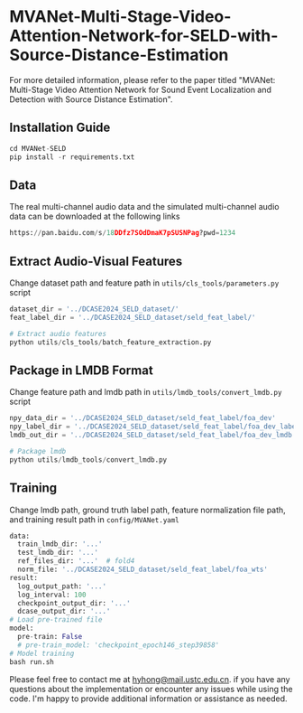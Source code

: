 # MVANet-Multi-Stage-Video-Attention-Network-for-SELD-with-Source-Distance-Estimation
For more detailed information, please refer to the paper titled "MVANet: Multi-Stage Video Attention Network for Sound Event Localization and Detection with Source Distance Estimation".

## Installation Guide

```python
cd MVANet-SELD
pip install -r requirements.txt
```

## Data

The real multi-channel audio data and the simulated multi-channel audio data can be downloaded at the following links

```python
https://pan.baidu.com/s/18DDfz7SOdDmaK7pSUSNPag?pwd=1234
```

## Extract Audio-Visual Features

Change dataset path and feature path in `utils/cls_tools/parameters.py` script

```python
dataset_dir = '../DCASE2024_SELD_dataset/'
feat_label_dir = '../DCASE2024_SELD_dataset/seld_feat_label/'

# Extract audio features
python utils/cls_tools/batch_feature_extraction.py
```

## Package in LMDB Format

Change feature path and lmdb path in `utils/lmdb_tools/convert_lmdb.py` script

```python
npy_data_dir = '../DCASE2024_SELD_dataset/seld_feat_label/foa_dev'
npy_label_dir = '../DCASE2024_SELD_dataset/seld_feat_label/foa_dev_label'
lmdb_out_dir = '../DCASE2024_SELD_dataset/seld_feat_label/foa_dev_lmdb'

# Package lmdb
python utils/lmdb_tools/convert_lmdb.py
```

## Training

Change lmdb path, ground truth label path, feature normalization file path, and training result path in `config/MVANet.yaml`

```python
data:
  train_lmdb_dir: '...'
  test_lmdb_dir: '...'
  ref_files_dir: '...'  # fold4
  norm_file: '../DCASE2024_SELD_dataset/seld_feat_label/foa_wts'
result:
  log_output_path: '...'
  log_interval: 100
  checkpoint_output_dir: '...'
  dcase_output_dir: '...'
# Load pre-trained file
model:
  pre-train: False
  # pre-train_model: 'checkpoint_epoch146_step39858'
# Model training
bash run.sh
```

Please feel free to contact me at hyhong@mail.ustc.edu.cn. if you have any questions about the implementation or encounter any issues while using the code. I'm happy to provide additional information or assistance as needed.
